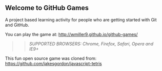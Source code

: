 ## Welcome to GitHub Games

A project based learning activity for people who are getting started with Git and GitHub.

You can play the game at: http://wmiller9.github.io/github-games/

>> _*SUPPORTED BROWSERS*: Chrome, Firefox, Safari, Opera and IE9+_

This fun open source game was cloned from: https://github.com/jakesgordon/javascript-tetris
